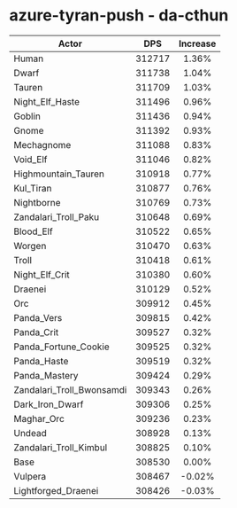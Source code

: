 # azure-tyran-push - da-cthun
| Actor | DPS | Increase |
|---|:---:|:---:|
|Human|312717|1.36%|
|Dwarf|311738|1.04%|
|Tauren|311709|1.03%|
|Night_Elf_Haste|311496|0.96%|
|Goblin|311436|0.94%|
|Gnome|311392|0.93%|
|Mechagnome|311088|0.83%|
|Void_Elf|311046|0.82%|
|Highmountain_Tauren|310918|0.77%|
|Kul_Tiran|310877|0.76%|
|Nightborne|310769|0.73%|
|Zandalari_Troll_Paku|310648|0.69%|
|Blood_Elf|310522|0.65%|
|Worgen|310470|0.63%|
|Troll|310418|0.61%|
|Night_Elf_Crit|310380|0.60%|
|Draenei|310129|0.52%|
|Orc|309912|0.45%|
|Panda_Vers|309815|0.42%|
|Panda_Crit|309527|0.32%|
|Panda_Fortune_Cookie|309525|0.32%|
|Panda_Haste|309519|0.32%|
|Panda_Mastery|309424|0.29%|
|Zandalari_Troll_Bwonsamdi|309343|0.26%|
|Dark_Iron_Dwarf|309306|0.25%|
|Maghar_Orc|309236|0.23%|
|Undead|308928|0.13%|
|Zandalari_Troll_Kimbul|308825|0.10%|
|Base|308530|0.00%|
|Vulpera|308467|-0.02%|
|Lightforged_Draenei|308426|-0.03%|
